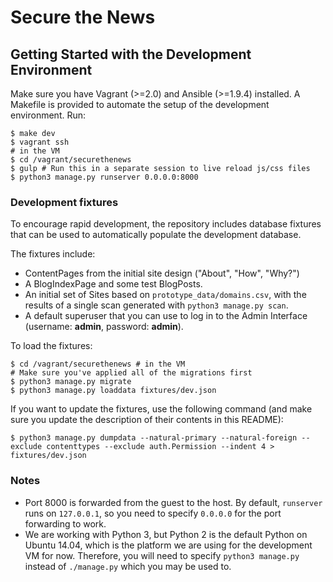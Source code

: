 # Secure the News

## Getting Started with the Development Environment

Make sure you have Vagrant (>=2.0) and Ansible (>=1.9.4) installed. A
Makefile is provided to automate the setup of the development
environment. Run:

    $ make dev
    $ vagrant ssh
    # in the VM
    $ cd /vagrant/securethenews
    $ gulp # Run this in a separate session to live reload js/css files
    $ python3 manage.py runserver 0.0.0.0:8000

### Development fixtures

To encourage rapid development, the repository includes database fixtures that
can be used to automatically populate the development database.

The fixtures include:

- ContentPages from the initial site design ("About", "How", "Why?")
- A BlogIndexPage and some test BlogPosts.
- An initial set of Sites based on `prototype_data/domains.csv`, with the
  results of a single scan generated with `python3 manage.py scan`.
- A default superuser that you can use to log in to the Admin Interface
  (username: **admin**, password: **admin**).

To load the fixtures:

    $ cd /vagrant/securethenews # in the VM
    # Make sure you've applied all of the migrations first
    $ python3 manage.py migrate
    $ python3 manage.py loaddata fixtures/dev.json

If you want to update the fixtures, use the following command (and make sure you
update the description of their contents in this README):

    $ python3 manage.py dumpdata --natural-primary --natural-foreign --exclude contenttypes --exclude auth.Permission --indent 4 > fixtures/dev.json

### Notes

* Port 8000 is forwarded from the guest to the host. By default, `runserver`
  runs on `127.0.0.1`, so you need to specify `0.0.0.0` for the port forwarding
  to work.
* We are working with Python 3, but Python 2 is the default Python on Ubuntu
  14.04, which is the platform we are using for the development VM for now.
  Therefore, you will need to specify `python3 manage.py` instead of
  `./manage.py` which you may be used to.
